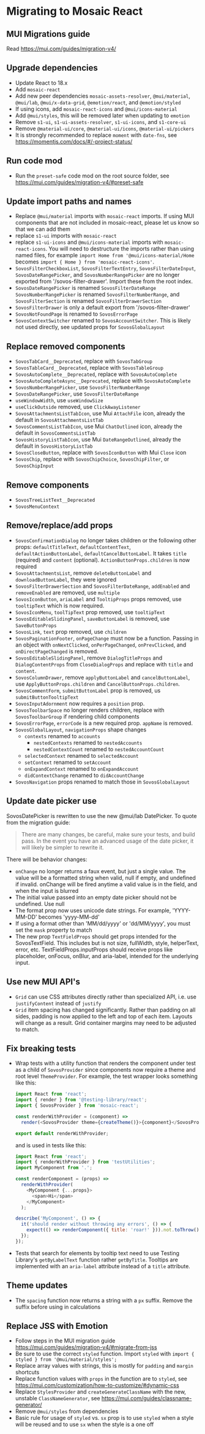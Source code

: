 # Migrating to Mosaic React

## MUI Migrations guide

Read https://mui.com/guides/migration-v4/

## Upgrade dependencies

- Update React to 18.x
- Add `mosaic-react`
- Add new peer dependencies `mosaic-assets-resolver`, `@mui/material`,
  `@mui/lab`, `@mui/x-data-grid`, `@emotion/react`, and `@emotion/styled`
- If using icons, add `mosaic-react-icons` and `@mui/icons-material`
- Add `@mui/styles`, this will be removed later when updating to `emotion`
- Remove `s1-ui`, `s1-ui-assets-resolver`, `s1-ui-icons`, and `s1-core-ui`
- Remove `@material-ui/core`, `@material-ui/icons`, `@material-ui/pickers`
- It is strongly recommended to replace `moment` with `date-fns`, see
  https://momentjs.com/docs/#/-project-status/

## Run code mod

- Run the `preset-safe` code mod on the root source folder, see
  https://mui.com/guides/migration-v4/#preset-safe

## Update import paths and names

- Replace `@mui/material` imports with `mosaic-react` imports. If using MUI
  components that are not included in mosaic-react, please let us know so that
  we can add them
- replace `s1-ui` imports with `mosaic-react`
- replace `s1-ui-icons` and `@mui/icons-material` imports with
  `mosaic-react-icons`. You will need to destructure the imports rather than
  using named files, for example `import Home from '@mui/icons-material/Home`
  becomes `import { Home } from 'mosaic-react-icons'`.
- `SovosFilterCheckboxList`, `SovosFilterTextEntry`, `SovosFilterDateInput`,
  `SovosDateRangePicker`, and `SovosNumberRangePicker` are no longer exported
  from '/sovos-filter-drawer'. Import these from the root index.
- `SovosDateRangePicker` is renamed `SovosFilterDateRange`
  `SovosNumberRangePicker` is renamed `SovosFilterNumberRange`, and
  `SovosFilterSection` is renamed `SovosFilterDrawerSection`
- `SovosFilterDrawer` is only a default export from '/sovos-filter-drawer'
- `SovosNotFoundPage` is renamed to `SovosErrorPage`
- `SovosContextSwitcher` renamed to `SovosAccountSwitcher`. This is likely not
  used directly, see updated props for `SovosGlobalLayout`

## Replace removed components

- `SovosTabCard__Deprecated`, replace with `SovosTabGroup`
- `SovosTableCard__Deprecated`, replace with `SovosTableGroup`
- `SovosAutoComplete__Deprecated`, replace with `SovosAutoComplete`
- `SovosAutoCompleteAsync__Deprecated`, replace with `SovosAutoComplete`
- `SovosNumberRangePicker`, use `SovosFilterNumberRange`
- `SovosDateRangePicker`, use `SovosFilterDateRange`
- `useWindowWidth`, use `useWindowSize`
- `useClickOutside` removed, use `ClickAwayListener`
- `SovosAttachmentsListTabIcon`, use Mui `AttachFile` icon, already the default
  in `SovosAttachmentsListTab`
- `SovosCommentsListTabIcon`, use Mui `ChatOutlined` icon, already the default
  in `SovosCommentsListTab`
- `SovosHistoryListTabIcon`, use Mui `DateRangeOutlined`, already the default in
  `SovosHistoryListTab`
- `SovosCloseButton`, replace with `SovosIconButton` with Mui `Close` icon
- `SovosChip`, replace with `SovosChipChoice`, `SovosChipFilter`, or
  `SovosChipInput`

## Remove components

- `SovosTreeListText__Deprecated`
- `SovosMenuContext`

## Remove/replace/add props

- `SovosConfirmationDialog` no longer takes children or the following other
  props: `defaultTitleText`, `defaultContentText`, `defaultActionButtonLabel`,
  `defaultCancelButtonLabel`. It takes `title` (required) and `content`
  (optional). `ActionButtonProps.children` is now required
- `SovosAttachmentsList`, remove `deleteButtonLabel` and `downloadButtonLabel`,
  they were ignored
- `SovosFilterDrawerSection` and `SovosFilterDateRange`, `addEnabled` and
  `removeEnabled` are removed, use `multiple`
- `SovosIconButton`, `ariaLabel` and `TooltipProps` props removed, use
  `tooltipText` which is now required.
- `SovosIconMenu`, `toolTipText` prop removed, use `tooltipText`
- `SovosEditableSlidingPanel`, `saveButtonLabel` is removed, use
  `SaveButtonProps`
- `SovosLink`, `text` prop removed, use `children`
- `SovosPaginationFooter`, `onPageChange` must now be a function. Passing in an
  object with `onNextClicked`, `onPerPageChanged`, `onPrevClicked`, and
  `onDirectPageChanged` is removed.
- `SovosEditableSlidingPanel`, remove `DialogTitleProps` and
  `DialogContentProps` from `CloseDialogProps` and replace with `title` and
  `content`.
- `SovosColumnDrawer`, remove `applyButtonLabel` and `cancelButtonLabel`, use
  `ApplyButtonProps.children` and `CancelButtonProps.children`.
- `SovosCommentForm`, `submitButtonLabel` prop is removed, us
  `submitButtonTooltipText`
- `SovosInputAdornment` now requires a `position` prop.
- `SovosToolbarSpace` no longer renders children, replace with
  `SovosToolbarGroup` if rendering child components
- `SovosErrorPage`, `errorCode` is a new required prop. `appName` is removed.
- `SovosGlobalLayout`, `navigationProps` shape changes
  - `contexts` renamed to `accounts`
    - `nestedContexts` renamed to `nestedAccounts`
    - `nestedContextCount` renamed to `nestedAccountCount`
  - `selectedContext` renamed to `selectedAccount`
  - `setContext` renamed to `setAccount`
  - `onExpandContext` renamed to `onExpandAccount`
  - `didContextChange` renamed to `didAccountChange`
- `SovosNavigation` props renamed to match those in `SovosGlobalLayout`

## Update date picker use

SovosDatePicker is rewritten to use the new @mui/lab DatePicker. To quote from
the migration guide:

> There are many changes, be careful, make sure your tests, and build pass. In
> the event you have an advanced usage of the date picker, it will likely be
> simpler to rewrite it.

There will be behavior changes:

- `onChange` no longer returns a faux event, but just a single value. The value
  will be a formatted string when valid, null if empty, and undefined if
  invalid. onChange will be fired anytime a valid value is in the field, and
  when the input is blurred
- The initial value passed into an empty date picker should not be undefined.
  Use null
- The format prop now uses unicode date strings. For example, 'YYYY-MM-DD'
  becomes 'yyyy-MM-dd'
- If using a format other than 'MM/dd/yyyy' or 'dd/MM/yyyy', you must set the
  `mask` property to match
- The new prop `TextFieldProps` should get props intended for the
  SovosTextField. This includes but is not size, fullWidth, style, helperText,
  error, etc. TextFieldProps.inputProps should receive props like placeholder,
  onFocus, onBlur, and aria-label, intended for the underlying input.

## Use new MUI API's

- `Grid` can use CSS attributes directly rather than specialized API, i.e. use
  `justifyContent` instead of `justify`
- `Grid` item spacing has changed significantly. Rather than padding on all
  sides, padding is now applied to the left and top of each item. Layouts will
  change as a result. Grid container margins may need to be adjusted to match.

## Fix breaking tests

- Wrap tests with a utility function that renders the component under test as a
  child of `SovosProvider` since components now require a theme and root level
  `ThemeProvider`. For example, the test wrapper looks something like this:

  ```javascript
  import React from 'react';
  import { render } from '@testing-library/react';
  import { SovosProvider } from 'mosaic-react';

  const renderWithProvider = (component) =>
    render(<SovosProvider theme={createTheme()}>{component}</SovosProvider>);

  export default renderWithProvider;
  ```

  and is used in tests like this:

  ```javascript
  import React from 'react';
  import { renderWithProvider } from 'testUtilities';
  import MyComponent from '.';

  const renderComponent = (props) =>
    renderWithProvider(
      <MyComponent {...props}>
        <span>Hi</span>
      </MyComponent>
    );

  describe('MyComponent', () => {
    it('should render without throwing any errors', () => {
      expect(() => renderComponent({ title: 'roar!' })).not.toThrow();
    });
  });
  ```

- Tests that search for elements by tooltip text need to use Testing Library's
  `getByLabelText` function rather `getByTitle`. Tooltips are implemented with
  an `aria-label` attribute instead of a `title` attribute.

## Theme updates

- The `spacing` function now returns a string with a `px` suffix. Remove the
  suffix before using in calculations

## Replace JSS with Emotion

- Follow steps in the MUI migration guide
  https://mui.com/guides/migration-v4/#migrate-from-jss
- Be sure to use the correct `styled` function. Import `styled` with
  `import { styled } from '@mui/material/styles';`
- Replace array values with strings, this is mostly for `padding` and `margin`
  shortcuts
- Replace function values with `props` in the function are to `styled`, see
  https://mui.com/customization/how-to-customize/#dynamic-css
- Replace `StylesProvider` and `createGenerateClassName` with the new, unstable
  `ClassNameGenerator`, see https://mui.com/guides/classname-generator/
- Remove `@mui/styles` from dependencies
- Basic rule for usage of `styled` vs. `sx` prop is to use `styled` when a style
  will be reused and to use `sx` when the style is a one off
